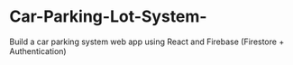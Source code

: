 # Car-Parking-Lot-System-
Build a car parking system web app using React and Firebase (Firestore + Authentication)
